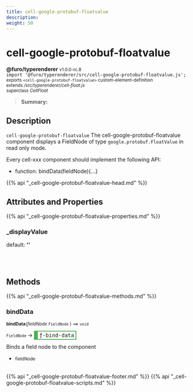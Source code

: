 ```yaml
---
title: cell-google-protobuf-floatvalue
description: 
weight: 50
---
```


# cell-google-protobuf-floatvalue
**@furo/typerenderer** <small>v1.0.0-rc.8</small>
<br>`import '@furo/typerenderer/src/cell-google-protobuf-floatvalue.js';`<small>
<br>exports `<cell-google-protobuf-floatvalue>` custom-element-definition
<br>extends */src/typerenderer/cell-float.js*
<br>superclass *CellFloat*</small>

> **Summary:** 

## Description

`cell-google-protobuf-floatvalue`
The cell-google-protobuf-floatvalue component displays a FieldNode of type `google.protobuf.FloatValue` in read only mode.

Every cell-xxx component should implement the following API:
- function: bindData(fieldNode){...}

{{% api "_cell-google-protobuf-floatvalue-head.md" %}}

## Attributes and Properties
{{% api "_cell-google-protobuf-floatvalue-properties.md" %}}





### **_displayValue**
default: **&#39;&#39;**</small>


<br><br>

## Methods
{{% api "_cell-google-protobuf-floatvalue-methods.md" %}}


### **bindData**
<small>**bindData**(*fieldNode* `FieldNode` ) ⟹ `void`</small>

<small>`FieldNode` </small> →
<span  style="border-width:2px 2px 2px 10px; border-style: solid;border-color:  rgb(76, 175, 80);font-family:monospace; padding:2px 4px;">ƒ-bind-data</span>

Binds a field node to the component

- <small>fieldNode </small>
<br><br>






{{% api "_cell-google-protobuf-floatvalue-footer.md" %}}
{{% api "_cell-google-protobuf-floatvalue-scripts.md" %}}
